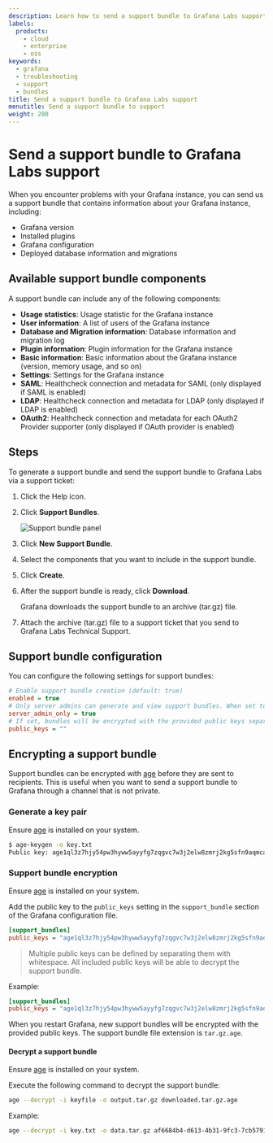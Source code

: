 ```yaml
---
description: Learn how to send a support bundle to Grafana Labs support for troubleshooting
labels:
  products:
    - cloud
    - enterprise
    - oss
keywords:
  - grafana
  - troubleshooting
  - support
  - bundles
title: Send a support bundle to Grafana Labs support
menutitle: Send a support bundle to support
weight: 200
---
```


# Send a support bundle to Grafana Labs support

When you encounter problems with your Grafana instance, you can send us a support bundle that contains information about your Grafana instance, including:

- Grafana version
- Installed plugins
- Grafana configuration
- Deployed database information and migrations

## Available support bundle components

A support bundle can include any of the following components:

- **Usage statistics**: Usage statistic for the Grafana instance
- **User information**: A list of users of the Grafana instance
- **Database and Migration information**: Database information and migration log
- **Plugin information**: Plugin information for the Grafana instance
- **Basic information**: Basic information about the Grafana instance (version, memory usage, and so on)
- **Settings**: Settings for the Grafana instance
- **SAML**: Healthcheck connection and metadata for SAML (only displayed if SAML is enabled)
- **LDAP**: Healthcheck connection and metadata for LDAP (only displayed if LDAP is enabled)
- **OAuth2**: Healthcheck connection and metadata for each OAuth2 Provider supporter (only displayed if OAuth provider is enabled)

## Steps

To generate a support bundle and send the support bundle to Grafana Labs via a support ticket:

1. Click the Help icon.

1. Click **Support Bundles**.

   ![Support bundle panel](/static/img/docs/troubleshooting/support-bundle.png)

1. Click **New Support Bundle**.

1. Select the components that you want to include in the support bundle.

1. Click **Create**.

1. After the support bundle is ready, click **Download**.

   Grafana downloads the support bundle to an archive (tar.gz) file.

1. Attach the archive (tar.gz) file to a support ticket that you send to Grafana Labs Technical Support.

## Support bundle configuration

You can configure the following settings for support bundles:

```ini
# Enable support bundle creation (default: true)
enabled = true
# Only server admins can generate and view support bundles. When set to false, organization admins can generate and view support bundles (default: true)
server_admin_only = true
# If set, bundles will be encrypted with the provided public keys separated by whitespace
public_keys = ""
```

## Encrypting a support bundle

Support bundles can be encrypted with [age](age-encryption.org) before they are sent to
recipients. This is useful when you want to send a support bundle to Grafana through a
channel that is not private.

### Generate a key pair

Ensure [age](https://github.com/FiloSottile/age#installation) is installed on your system.

```bash
$ age-keygen -o key.txt
Public key: age1ql3z7hjy54pw3hyww5ayyfg7zqgvc7w3j2elw8zmrj2kg5sfn9aqmcac8p
```

### Support bundle encryption

Ensure [age](https://github.com/FiloSottile/age#installation) is installed on your system.

Add the public key to the `public_keys` setting in the `support_bundle` section of the Grafana configuration file.

```ini
[support_bundles]
public_keys = "age1ql3z7hjy54pw3hyww5ayyfg7zqgvc7w3j2elw8zmrj2kg5sfn9aqmcac8p"
```

> Multiple public keys can be defined by separating them with whitespace.
> All included public keys will be able to decrypt the support bundle.

Example:

```ini
[support_bundles]
public_keys = "age1ql3z7hjy54pw3hyww5ayyfg7zqgvc7w3j2elw8zmrj2kg5sfn9aqmcac8p age1yu8vzu554pv3klw46yhdv4raz36k5w3vy30lpxn46923lqngudyqvxacer"
```

When you restart Grafana, new support bundles will be encrypted with the provided
public keys. The support bundle file extension is `tar.gz.age`.

#### Decrypt a support bundle

Ensure [age](https://github.com/FiloSottile/age#installation) is installed on your system.

Execute the following command to decrypt the support bundle:

```bash
age --decrypt -i keyfile -o output.tar.gz downloaded.tar.gz.age
```

Example:

```bash
age --decrypt -i key.txt -o data.tar.gz af6684b4-d613-4b31-9fc3-7cb579199bea.tar.gz.age
```
